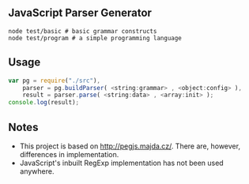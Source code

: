 
## JavaScript Parser Generator

    node test/basic # basic grammar constructs
    node test/program # a simple programming language

## Usage

```javascript
var pg = require("./src"),
	parser = pg.buildParser( <string:grammar> , <object:config> ),
	result = parser.parse( <string:data> , <array:init> );
console.log(result);
```
## Notes

* This project is based on http://pegjs.majda.cz/. There are, however, differences in implementation.
* JavaScript's inbuilt RegExp implementation has not been used anywhere.